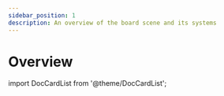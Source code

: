 ```yaml
---
sidebar_position: 1
description: An overview of the board scene and its systems
---
```


# Overview

import DocCardList from '@theme/DocCardList';

<DocCardList />
